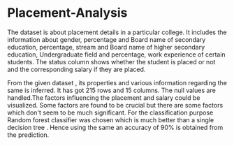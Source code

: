 # Placement-Analysis
The dataset is about placement details in a particular college. It includes the information about
gender, percentage and Board name of secondary education, percentage, stream and Board name
of higher secondary education, Undergraduate field and percentage, work experience of certain
students. The status column shows whether the student is placed or not and the corresponding
salary if they are placed.

From the given dataset , its properties and various information regarding the same is inferred. It
has got 215 rows and 15 columns. The null values are handled.The factors influencing the
placement and salary could be visualized. Some factors are found to be crucial but there are
some factors which don't seem to be much significant. For the classification purpose Random
forest classifier was chosen which is much better than a single decision tree . Hence using the
same an accuracy of 90% is obtained from the prediction.
